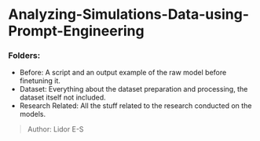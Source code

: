 # Analyzing-Simulations-Data-using-Prompt-Engineering

### Folders:
  - Before: A script and an output example of the raw model before finetuning it.
  - Dataset: Everything about the dataset preparation and processing, the dataset itself not included.
  - Research Related: All the stuff related to the research conducted on the models.



> Author: Lidor E-S